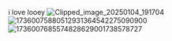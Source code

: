 i love looey
![Clipped_image_20250104_191704](https://github.com/user-attachments/assets/d563f9be-284f-41e4-bdcd-76efe4c6a3d0)
![17360075880512931364542275090900](https://github.com/user-attachments/assets/146effb6-0b3c-4c15-84db-d37c272f0e77) ![1736007685574828629001738578727](https://github.com/user-attachments/assets/f85b99d1-83aa-4e23-8822-79b880c2a9b5)


